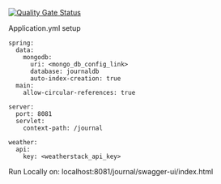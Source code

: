 [![Quality Gate Status](https://sonarcloud.io/api/project_badges/measure?project=Dru-O7_JournalApp&metric=alert_status)](https://sonarcloud.io/summary/new_code?id=Dru-O7_JournalApp)

Application.yml setup
```
spring:
  data:
    mongodb:
      uri: <mongo_db_config_link>
      database: journaldb
      auto-index-creation: true
  main:
    allow-circular-references: true

server:
  port: 8081
  servlet:
    context-path: /journal

weather:
  api:
    key: <weatherstack_api_key>
```
Run Locally on: localhost:8081/journal/swagger-ui/index.html

